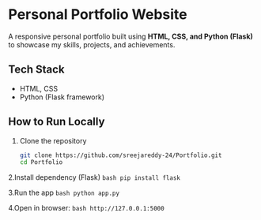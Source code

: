 # Personal Portfolio Website  

A responsive personal portfolio built using **HTML, CSS, and Python (Flask)** to showcase my skills, projects, and achievements.  

## Tech Stack  
- HTML, CSS  
- Python (Flask framework)  

## How to Run Locally  

1. Clone the repository  
   ```bash
   git clone https://github.com/sreejareddy-24/Portfolio.git
   cd Portfolio
   ```

2.Install dependency (Flask)
    ```bash
    pip install flask
    ```

3.Run the app
    ```bash
    python app.py
    ```

4.Open in browser:
    ```bash
    http://127.0.0.1:5000
    ```

